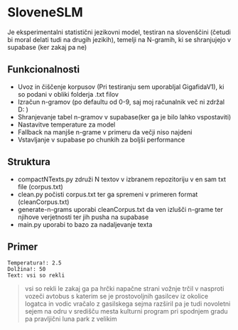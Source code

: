 # SloveneSLM

Je eksperimentalni statistični jezikovni model, testiran na slovenščini (četudi bi moral delati tudi na drugih jezikih), temelji na N-gramih, ki se shranjujejo v supabase (ker zakaj pa ne)


## Funkcionalnosti

- Uvoz in čiščenje korpusov (Pri testiranju sem uporabljal GigafidaV1), ki so podani v obliki folderja .txt filov
- Izračun n-gramov (po defaultu od 0-9, saj moj računalnik več ni zdržal D: )
- Shranjevanje tabel n-gramov v supabase(ker ga je bilo lahko vspostaviti)
- Nastavitve temperature za model
- Fallback na manjše n-grame v primeru da večji niso najdeni
- Vstavljanje v supabase po chunkih za boljši performance

## Struktura

- compactNTexts.py združi N textov v izbranem repozitoriju v en sam txt file (corpus.txt)
- clean.py počisti corpus.txt ter ga spremeni v primeren format (cleanCorpus.txt)
- generate-n-grams uporabi cleanCorpus.txt da ven izlušči n-grame ter njihove verjetnosti ter jih pusha na supabase
- main.py uporabi to bazo za nadaljevanje texta

## Primer

```
Temperatura!: 2.5
Dolžina!: 50
Text: vsi so rekli
```

> vsi so rekli le zakaj ga pa hrčki napačne strani vožnje trčil v nasproti vozeči avtobus s katerim se je prostovoljnih gasilcev iz okolice logatca in vodic vračalo z gasilskega sejma razširil pa je tudi novoletni sejem na odru v središču mesta kulturni program pri spodnjem gradu pa pravljični luna park z velikim

